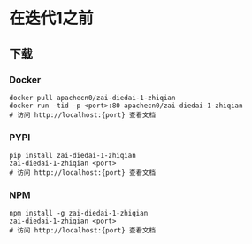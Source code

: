 # 在迭代1之前

## 下载

### Docker

```
docker pull apachecn0/zai-diedai-1-zhiqian
docker run -tid -p <port>:80 apachecn0/zai-diedai-1-zhiqian
# 访问 http://localhost:{port} 查看文档
```

### PYPI

```
pip install zai-diedai-1-zhiqian
zai-diedai-1-zhiqian <port>
# 访问 http://localhost:{port} 查看文档
```

### NPM

```
npm install -g zai-diedai-1-zhiqian
zai-diedai-1-zhiqian <port>
# 访问 http://localhost:{port} 查看文档
```